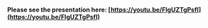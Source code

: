 #### **Please see the presentation here:** [https://youtu.be/FlgUZTgPsfI](https://youtu.be/FlgUZTgPsfI)
